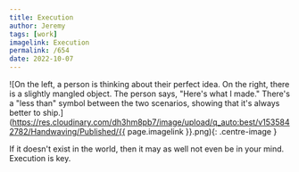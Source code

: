 ```yaml
---
title: Execution
author: Jeremy
tags: [work]
imagelink: Execution
permalink: /654
date: 2022-10-07
---
```


![On the left, a person is thinking about their perfect idea. On the right, there is a slightly mangled object. The person says, "Here's what I made." There's a "less than" symbol between the two scenarios, showing that it's always better to ship.](https://res.cloudinary.com/dh3hm8pb7/image/upload/q_auto:best/v1535842782/Handwaving/Published/{{ page.imagelink }}.png){: .centre-image }

If it doesn't exist in the world, then it may as well not even be in your mind. Execution is key.
